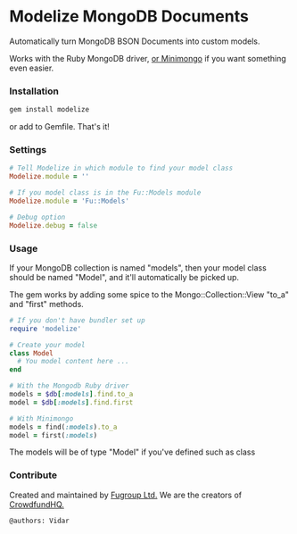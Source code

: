 # Modelize MongoDB Documents
Automatically turn MongoDB BSON Documents into custom models.

Works with the Ruby MongoDB driver, [or Minimongo](https://github.com/fugroup/minimongo) if you want something even easier.

### Installation
```ruby
gem install modelize
```
or add to Gemfile. That's it!

### Settings
```ruby
# Tell Modelize in which module to find your model class
Modelize.module = ''

# If you model class is in the Fu::Models module
Modelize.module = 'Fu::Models'

# Debug option
Modelize.debug = false
```

### Usage
If your MongoDB collection is named "models", then your model class should be named "Model", and it'll automatically be picked up.

The gem works by adding some spice to the Mongo::Collection::View "to_a" and "first" methods.

```ruby
# If you don't have bundler set up
require 'modelize'

# Create your model
class Model
  # You model content here ...
end

# With the Mongodb Ruby driver
models = $db[:models].find.to_a
model = $db[:models].find.first

# With Minimongo
models = find(:models).to_a
model = first(:models)
```
The models will be of type "Model" if you've defined such as class


### Contribute
Created and maintained by [Fugroup Ltd.](https://www.fugroup.net) We are the creators of [CrowdfundHQ.](https://crowdfundhq.com)

`@authors: Vidar`
